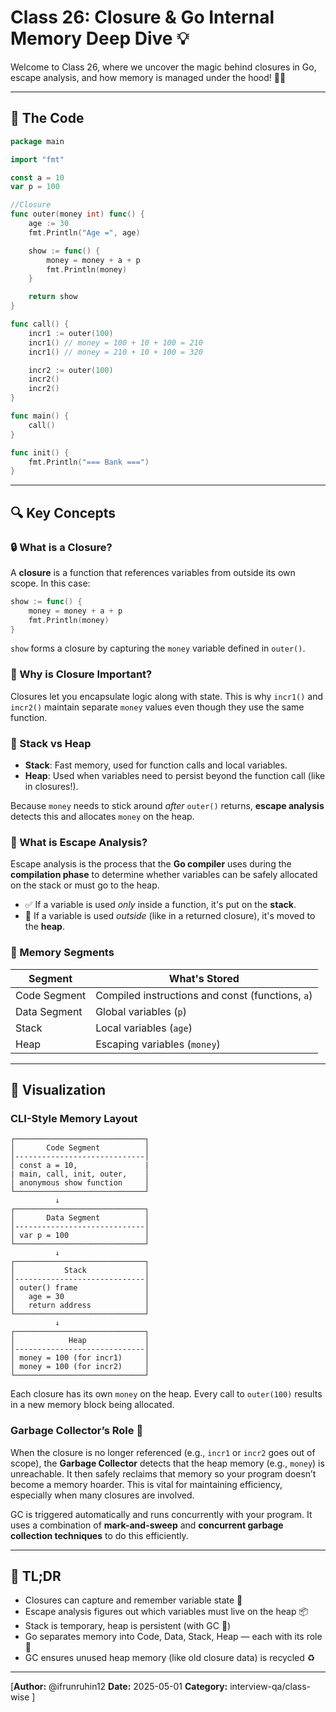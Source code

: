 # Class 26: Closure & Go Internal Memory Deep Dive 💡

Welcome to Class 26, where we uncover the magic behind closures in Go, escape analysis, and how memory is managed under the hood! 🧠🔥

---

## 🧾 The Code

```go
package main

import "fmt"

const a = 10
var p = 100

//Closure
func outer(money int) func() {
	age := 30
	fmt.Println("Age =", age)

	show := func() {
		money = money + a + p
		fmt.Println(money)
	}

	return show
}

func call() {
	incr1 := outer(100)
	incr1() // money = 100 + 10 + 100 = 210
	incr1() // money = 210 + 10 + 100 = 320

	incr2 := outer(100)
	incr2()
	incr2()
}

func main() {
	call()
}

func init() {
	fmt.Println("=== Bank ===")
}
```

---

## 🔍 Key Concepts

### 🔒 What is a Closure?
A **closure** is a function that references variables from outside its own scope. In this case:

```go
show := func() {
    money = money + a + p
    fmt.Println(money)
}
```
`show` forms a closure by capturing the `money` variable defined in `outer()`.

### 🧠 Why is Closure Important?
Closures let you encapsulate logic along with state. This is why `incr1()` and `incr2()` maintain separate `money` values even though they use the same function.

### 🧮 Stack vs Heap
- **Stack**: Fast memory, used for function calls and local variables.
- **Heap**: Used when variables need to persist beyond the function call (like in closures!).

Because `money` needs to stick around *after* `outer()` returns, **escape analysis** detects this and allocates `money` on the heap.

### 🧪 What is Escape Analysis?
Escape analysis is the process that the **Go compiler** uses during the **compilation phase** to determine whether variables can be safely allocated on the stack or must go to the heap.

- ✅ If a variable is used *only* inside a function, it's put on the **stack**.
- 🚀 If a variable is used *outside* (like in a returned closure), it's moved to the **heap**.

### 🧱 Memory Segments
| Segment        | What's Stored                         |
|----------------|----------------------------------------|
| Code Segment   | Compiled instructions and const (functions, `a`)      |
| Data Segment   | Global variables (`p`)                 |
| Stack          | Local variables (`age`)                |
| Heap           | Escaping variables (`money`)           |

---

## 🧠 Visualization

### CLI-Style Memory Layout

```
┌─────────────────────────────┐
│       Code Segment          │
│-----------------------------│
│ const a = 10,               |
| main, call, init, outer,    │
│ anonymous show function     │
└─────────────────────────────┘
          ↓
┌─────────────────────────────┐
│       Data Segment          │
│-----------------------------│
│ var p = 100                 │              
└─────────────────────────────┘
          ↓
┌─────────────────────────────┐
│           Stack             │
│-----------------------------│
│ outer() frame               │
│   age = 30                  │
│   return address            │
└─────────────────────────────┘
          ↓
┌─────────────────────────────┐
│            Heap             │
│-----------------------------│
│ money = 100 (for incr1)     │
│ money = 100 (for incr2)     │
└─────────────────────────────┘
```

Each closure has its own `money` on the heap. Every call to `outer(100)` results in a new memory block being allocated.

### Garbage Collector’s Role 🧹
When the closure is no longer referenced (e.g., `incr1` or `incr2` goes out of scope), the **Garbage Collector** detects that the heap memory (e.g., `money`) is unreachable. It then safely reclaims that memory so your program doesn’t become a memory hoarder. This is vital for maintaining efficiency, especially when many closures are involved.

GC is triggered automatically and runs concurrently with your program. It uses a combination of **mark-and-sweep** and **concurrent garbage collection techniques** to do this efficiently.

---

## 🧠 TL;DR
- Closures can capture and remember variable state 🔁
- Escape analysis figures out which variables must live on the heap 📦
- Stack is temporary, heap is persistent (with GC 🧹)
- Go separates memory into Code, Data, Stack, Heap — each with its role 🧩
- GC ensures unused heap memory (like old closure data) is recycled ♻️

---


[**Author:** @ifrunruhin12
**Date:** 2025-05-01
**Category:** interview-qa/class-wise
]